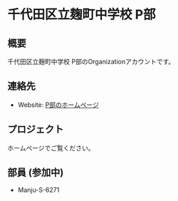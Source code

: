 # 千代田区立麹町中学校 P部

## 概要
千代田区立麹町中学校 P部のOrganizationアカウントです。

## 連絡先
* Website: [P部のホームページ](https://kojimachi-jhs.github.io/Home-MS6271/)

## プロジェクト
ホームページでご覧ください。

## 部員 (参加中)
* Manju-S-6271
